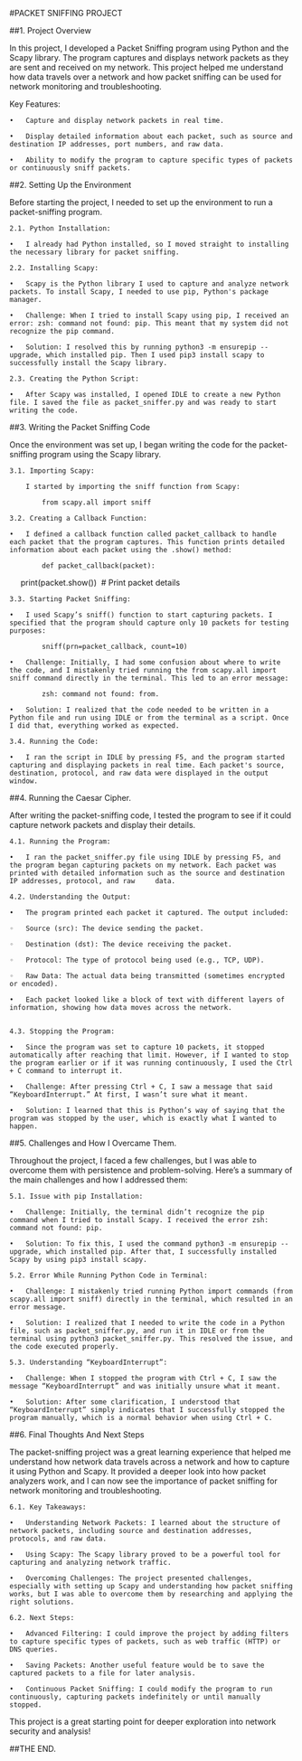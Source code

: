#PACKET SNIFFING PROJECT


##1. Project Overview

In this project, I developed a Packet Sniffing program using Python and the Scapy library. The program captures and displays network packets as they are sent and received on my network. This project helped me understand how data travels over a network and how packet sniffing can be used for network monitoring and troubleshooting.
	
Key Features:

	•	Capture and display network packets in real time.

	•	Display detailed information about each packet, such as source and destination IP addresses, port numbers, and raw data.

	•	Ability to modify the program to capture specific types of packets or continuously sniff packets.


##2. Setting Up the Environment

Before starting the project, I needed to set up the environment to run a packet-sniffing program.

	2.1. Python Installation:

	•	I already had Python installed, so I moved straight to installing the necessary library for packet sniffing.

	2.2. Installing Scapy:

	•	Scapy is the Python library I used to capture and analyze network packets. To install Scapy, I needed to use pip, Python's package manager.

	•	Challenge: When I tried to install Scapy using pip, I received an error: zsh: command not found: pip. This meant that my system did not recognize the pip command.

	•	Solution: I resolved this by running python3 -m ensurepip --upgrade, which installed pip. Then I used pip3 install scapy to successfully install the Scapy library.

	2.3. Creating the Python Script:

	•	After Scapy was installed, I opened IDLE to create a new Python file. I saved the file as packet_sniffer.py and was ready to start writing the code.


##3. Writing the Packet Sniffing Code

Once the environment was set up, I began writing the code for the packet-sniffing program using the Scapy library.

	3.1. Importing Scapy:

		I started by importing the sniff function from Scapy:
			
			from scapy.all import sniff

	3.2. Creating a Callback Function:

	•	I defined a callback function called packet_callback to handle each packet that the program captures. This function prints detailed information about each packet using the .show() method:

			def packet_callback(packet):
    			print(packet.show())  # Print packet details

	3.3. Starting Packet Sniffing:

	•	I used Scapy’s sniff() function to start capturing packets. I specified that the program should capture only 10 packets for testing purposes:

			sniff(prn=packet_callback, count=10)

	•	Challenge: Initially, I had some confusion about where to write the code, and I mistakenly tried running the from scapy.all import sniff command directly in the terminal. This led to an error message: 
		
			zsh: command not found: from.

	•	Solution: I realized that the code needed to be written in a Python file and run using IDLE or from the terminal as a script. Once I did that, everything worked as expected.

	3.4. Running the Code:

	•	I ran the script in IDLE by pressing F5, and the program started capturing and displaying packets in real time. Each packet's source, destination, protocol, and raw data were displayed in the output window.


##4. Running the Caesar Cipher.

After writing the packet-sniffing code, I tested the program to see if it could capture network packets and display their details.

	4.1. Running the Program:

	•	I ran the packet_sniffer.py file using IDLE by pressing F5, and the program began capturing packets on my network. Each packet was printed with detailed information such as the source and destination IP addresses, protocol, and raw 	data.

	4.2. Understanding the Output:

	•	The program printed each packet it captured. The output included:

	◦	Source (src): The device sending the packet.

	◦	Destination (dst): The device receiving the packet.

	◦	Protocol: The type of protocol being used (e.g., TCP, UDP).

	◦	Raw Data: The actual data being transmitted (sometimes encrypted or encoded).

	•	Each packet looked like a block of text with different layers of information, showing how data moves across the network.


	4.3. Stopping the Program:

	•	Since the program was set to capture 10 packets, it stopped automatically after reaching that limit. However, if I wanted to stop the program earlier or if it was running continuously, I used the Ctrl + C command to interrupt it.

	•	Challenge: After pressing Ctrl + C, I saw a message that said “KeyboardInterrupt.” At first, I wasn’t sure what it meant.

	•	Solution: I learned that this is Python’s way of saying that the program was stopped by the user, which is exactly what I wanted to happen.


##5. Challenges and How I Overcame Them.

Throughout the project, I faced a few challenges, but I was able to overcome them with persistence and problem-solving. Here’s a summary of the main challenges and how I addressed them:

	5.1. Issue with pip Installation:

	•	Challenge: Initially, the terminal didn’t recognize the pip command when I tried to install Scapy. I received the error zsh: command not found: pip.

	•	Solution: To fix this, I used the command python3 -m ensurepip --upgrade, which installed pip. After that, I successfully installed Scapy by using pip3 install scapy.

	5.2. Error While Running Python Code in Terminal:

	•	Challenge: I mistakenly tried running Python import commands (from scapy.all import sniff) directly in the terminal, which resulted in an error message.

	•	Solution: I realized that I needed to write the code in a Python file, such as packet_sniffer.py, and run it in IDLE or from the terminal using python3 packet_sniffer.py. This resolved the issue, and the code executed properly.

	5.3. Understanding “KeyboardInterrupt”:

	•	Challenge: When I stopped the program with Ctrl + C, I saw the message “KeyboardInterrupt” and was initially unsure what it meant.

	•	Solution: After some clarification, I understood that “KeyboardInterrupt” simply indicates that I successfully stopped the program manually, which is a normal behavior when using Ctrl + C.


##6. Final Thoughts And Next Steps

The packet-sniffing project was a great learning experience that helped me understand how network data travels across a network and how to capture it using Python and Scapy. It provided a deeper look into how packet analyzers work, and I can now see the importance of packet sniffing for network monitoring and troubleshooting.

	6.1. Key Takeaways:

	•	Understanding Network Packets: I learned about the structure of network packets, including source and destination addresses, protocols, and raw data.

	•	Using Scapy: The Scapy library proved to be a powerful tool for capturing and analyzing network traffic.

	•	Overcoming Challenges: The project presented challenges, especially with setting up Scapy and understanding how packet sniffing works, but I was able to overcome them by researching and applying the right solutions.

	6.2. Next Steps:

	•	Advanced Filtering: I could improve the project by adding filters to capture specific types of packets, such as web traffic (HTTP) or DNS queries.

	•	Saving Packets: Another useful feature would be to save the captured packets to a file for later analysis.

	•	Continuous Packet Sniffing: I could modify the program to run continuously, capturing packets indefinitely or until manually stopped.

This project is a great starting point for deeper exploration into network security and analysis!


##THE END.


